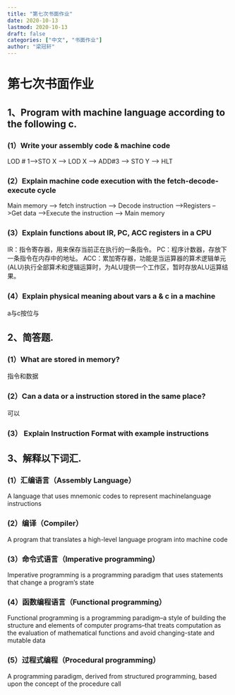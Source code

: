 ```yaml
---
title: "第七次书面作业"
date: 2020-10-13
lastmod: 2020-10-13
draft: false
categories: ["中文", "书面作业"]
author: "梁冠轩"
---
```


# 第七次书面作业

## 1、Program with machine language according to the following c.

### (1）Write your assembly code & machine code

LOD # 1–>STO X –> LOD X –> ADD#3 –> STO Y –> HLT

### (2）Explain machine code execution with the fetch-decode-execute cycle

Main memory –> fetch instruction –> Decode instruction –>Registers –>Get data –>Execute the instruction –> Main memory

### (3）Explain functions about IR, PC, ACC registers in a CPU

IR：指令寄存器，用来保存当前正在执行的一条指令。
PC：程序计数器，存放下一条指令在内存中的地址。
ACC：累加寄存器，功能是当运算器的算术逻辑单元(ALU)执行全部算术和逻辑运算时，为ALU提供一个工作区，暂时存放ALU运算结果。

### (4）Explain physical meaning about vars a & c in a machine

a与c按位与

## 2、简答题.

### (1）What are stored in memory?

指令和数据

### (2）Can a data or a instruction stored in the same place?

可以

### (3） Explain Instruction Format with example instructions



## 3、解释以下词汇.

### (1）汇编语言（Assembly Language）

A language that uses mnemonic codes to represent machinelanguage instructions

### (2）编译（Compiler）

A program that translates a high-level language program into machine code

### (3）命令式语言（Imperative programming）

Imperative programming is a programming paradigm that uses statements that change a program’s state

### (4）函数编程语言（Functional programming）

Functional programming is a programming paradigm–a style of building the structure and elements of computer programs–that treats computation as the evaluation of mathematical functions and avoid changing-state and mutable data

### (5）过程式编程（Procedural programming）

A programming paradigm, derived from structured programming, based upon the concept of the procedure call